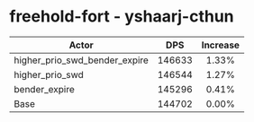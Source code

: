 # freehold-fort - yshaarj-cthun
| Actor | DPS | Increase |
|---|:---:|:---:|
|higher_prio_swd_bender_expire|146633|1.33%|
|higher_prio_swd|146544|1.27%|
|bender_expire|145296|0.41%|
|Base|144702|0.00%|
